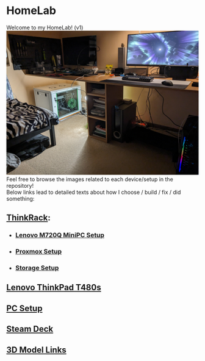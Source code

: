 # HomeLab
Welcome to my HomeLab! (v1)  
![Full HomeLab/Setup](images/Room&#32;Setup/PXL_20231231_210041993&#32;-&#32;Copy.jpg)
Feel free to browse the images related to each device/setup in the repository!  
Below links lead to detailed texts about how I choose / build / fix / did something:
## [ThinkRack](markdown/ThinkRack_Setup.md):
- ### [Lenovo M720Q MiniPC Setup](markdown/Lenovo_M720Q_Setup.md)
- ### [Proxmox Setup](markdown/Proxmox_Setup.md)
- ### [Storage Setup](markdown/Storage_Setup.md)
## [Lenovo ThinkPad T480s](markdown/Lenovo_ThinkPad_T480s_Setup.md)
## [PC Setup](markdown/PC_Setup.md)
## [Steam Deck](markdown/Steam_Deck_Setup.md)
## [3D Model Links](markdown/3D_Model_Links.md)
